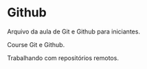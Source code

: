 # Github

Arquivo da aula de Git e Github para iniciantes.

Course Git e Github.

Trabalhando com repositórios remotos.



